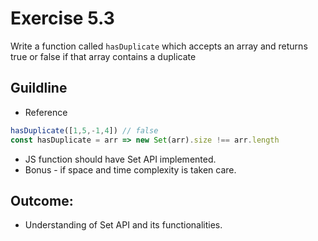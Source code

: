 # Exercise 5.3

Write a function called `hasDuplicate` which accepts an array and returns true or false if that array contains a duplicate

## Guildline

- Reference
```javascript
hasDuplicate([1,5,-1,4]) // false
const hasDuplicate = arr => new Set(arr).size !== arr.length

```
- JS function should have Set API implemented.
- Bonus - if space and time complexity is taken care.

## Outcome:

- Understanding of Set API and its functionalities.